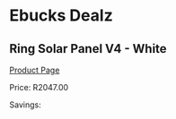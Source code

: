 
# Ebucks Dealz
## Ring Solar Panel V4 - White
[Product Page](https://www.ebucks.com/web/shop/productSelected.do?prodId=1170937879&catId=1170874557)

Price: R2047.00

Savings: 


	